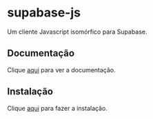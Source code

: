 # supabase-js

Um cliente Javascript isomórfico para Supabase.

## Documentação

Clique [aqui](https://github.com/supabase/supabase-js) para ver a documentação.

## Instalação

Clique [aqui](https://www.npmjs.com/package/@supabase/supabase-js) para fazer a instalação.